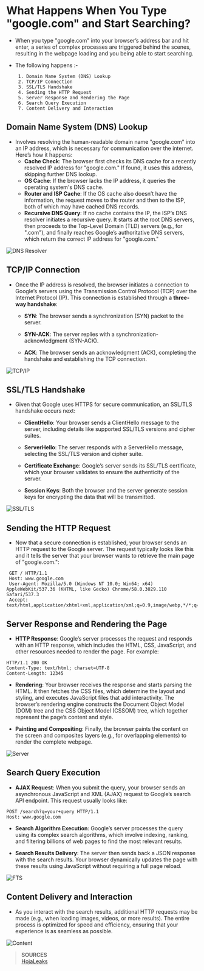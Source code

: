 # What Happens When You Type "google.com" and Start Searching?

- When you type "google.com" into your browser’s address bar and hit enter, a series of complex processes are triggered behind the scenes, resulting in the webpage loading and you being able to start searching.
- The following happens :-
  
       1. Domain Name System (DNS) Lookup
       2. TCP/IP Connection
       3. SSL/TLS Handshake
       4. Sending the HTTP Request
       5. Server Response and Rendering the Page
       6. Search Query Execution
       7. Content Delivery and Interaction

## Domain Name System (DNS) Lookup
- Involves resolving the human-readable domain name "google.com" into an IP address, which is necessary for communication over the internet. Here’s how it happens:
    - **Cache Check**: The browser first checks its DNS cache for a recently resolved IP address for "google.com." If found, it uses this address, skipping further DNS lookup.
    - **OS Cache**: If the browser lacks the IP address, it queries the operating system's DNS cache.
    - **Router and ISP Cache**: If the OS cache also doesn’t have the information, the request moves to the router and then to the ISP, both of which may have cached DNS records.
    - **Recursive DNS Query**: If no cache contains the IP, the ISP’s DNS resolver initiates a recursive query. It starts at the root DNS servers, then proceeds to the Top-Level Domain (TLD) servers (e.g., for ".com"), and finally reaches Google’s authoritative DNS servers, which return the correct IP address for "google.com."
      
![DNS Resolver](dns.jpg)

## TCP/IP Connection
- Once the IP address is resolved, the browser initiates a connection to Google’s servers using the Transmission Control Protocol (TCP) over the Internet Protocol (IP). This connection is established through a **three-way handshake**:
  - **SYN**: The browser sends a synchronization (SYN) packet to the server.

  - **SYN-ACK**: The server replies with a synchronization-acknowledgment (SYN-ACK).
    
  - **ACK**: The browser sends an acknowledgment (ACK), completing the handshake and establishing the TCP connection.

![TCP/IP](tcp.gif)

## SSL/TLS Handshake
- Given that Google uses HTTPS for secure communication, an SSL/TLS handshake occurs next:

    - **ClientHello**: Your browser sends a ClientHello message to the server, including details like supported SSL/TLS versions and cipher suites.

    - **ServerHello**: The server responds with a ServerHello message, selecting the SSL/TLS version and cipher suite.

    - **Certificate Exchange**: Google’s server sends its SSL/TLS certificate, which your browser validates to ensure the authenticity of the server.

   - **Session Keys**: Both the browser and the server generate session keys for encrypting the data that will be transmitted.
     
![SSL/TLS](ssl.png)

## Sending the HTTP Request
- Now that a secure connection is established, your browser sends an HTTP request to the Google server. The request typically looks like this and it tells the server that your browser wants to retrieve the main page of "google.com.":
 ```
  GET / HTTP/1.1
  Host: www.google.com
  User-Agent: Mozilla/5.0 (Windows NT 10.0; Win64; x64) AppleWebKit/537.36 (KHTML, like Gecko) Chrome/58.0.3029.110 Safari/537.3
  Accept: text/html,application/xhtml+xml,application/xml;q=0.9,image/webp,*/*;q=0.8
 ```
## Server Response and Rendering the Page
- **HTTP Response**: Google’s server processes the request and responds with an HTTP response, which includes the HTML, CSS, JavaScript, and other resources needed to render the page. For example:
```
HTTP/1.1 200 OK
Content-Type: text/html; charset=UTF-8
Content-Length: 12345
```
- **Rendering**: Your browser receives the response and starts parsing the HTML. It then fetches the CSS files, which determine the layout and styling, and executes JavaScript files that add interactivity. The browser’s rendering engine constructs the Document Object Model (DOM) tree and the CSS Object Model (CSSOM) tree, which together represent the page’s content and style.

- **Painting and Compositing**: Finally, the browser paints the content on the screen and composites layers (e.g., for overlapping elements) to render the complete webpage.

![Server](server.png)

## Search Query Execution
- **AJAX Request**: When you submit the query, your browser sends an asynchronous JavaScript and XML (AJAX) request to Google’s search API endpoint. This request usually looks like:
```
POST /search?q=your+query HTTP/1.1
Host: www.google.com
```
- **Search Algorithm Execution**: Google’s server processes the query using its complex search algorithms, which involve indexing, ranking, and filtering billions of web pages to find the most relevant results.

- **Search Results Delivery**: The server then sends back a JSON response with the search results. Your browser dynamically updates the page with these results using JavaScript without requiring a full page reload.

![FTS](fts.png)

## Content Delivery and Interaction
- As you interact with the search results, additional HTTP requests may be made (e.g., when loading images, videos, or more results). The entire process is optimized for speed and efficiency, ensuring that your experience is as seamless as possible.

![Content](result.webp)

> **SOURCES**  
> [HojaLeaks](https://hojaleaks.com/what-happens-when-you-type-googlecom-and-start-searching)  
